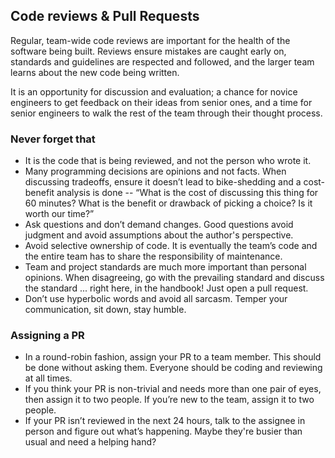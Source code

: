 ## Code reviews & Pull Requests

Regular, team-wide code reviews are important for the health of the software being built. Reviews ensure mistakes are caught early on, standards and guidelines are respected and followed, and the larger team learns about the new code being written. 

It is an opportunity for discussion and evaluation; a chance for novice engineers to get feedback on their ideas from senior ones, and a time for senior engineers to walk the rest of the team through their thought process.

### Never forget that
- It is the code that is being reviewed, and not the person who wrote it. 
- Many programming decisions are opinions and not facts. When discussing tradeoffs, ensure it doesn’t lead to bike-shedding and a cost-benefit analysis is done -- “What is the cost of discussing this thing for 60 minutes? What is the benefit or drawback of picking a choice? Is it worth our time?” 
- Ask questions and don’t demand changes. Good questions avoid judgment and avoid assumptions about the author's perspective.
- Avoid selective ownership of code. It is eventually the team’s code and the entire team has to share the responsibility of maintenance. 
- Team and project standards are much more important than personal opinions. When disagreeing, go with the prevailing standard and discuss the standard ... right here, in the handbook! Just open a pull request.
- Don’t use hyperbolic words and avoid all sarcasm. Temper your communication, sit down, stay humble. 

### Assigning a PR
- In a round-robin fashion, assign your PR to a team member. This should be done without asking them. Everyone should be coding and reviewing at all times. 
- If you think your PR is non-trivial and needs more than one pair of eyes, then assign it to two people. If you’re new to the team, assign it to two people.
- If your PR isn’t reviewed in the next 24 hours, talk to the assignee in person and figure out what’s happening. Maybe they're busier than usual and need a helping hand?
